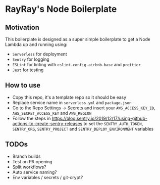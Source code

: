 # RayRay's Node Boilerplate

## Motivation
This boilerplate is designed as a super simple boilerplate to get a Node Lambda up and running using:
- `Serverless` for deployment
- `Sentry` for logging 
- `ESLint` for linting with `eslint-config-airbnb-base` and `prettier`
- `Jest` for testing

## How to use

- Copy this repo, it's a template repo so it should be easy
- Replace service name in `serverless.yml` and `package.json`
- Go to the Repo Settings -> Secrets and insert your `AWS_ACCESS_KEY_ID`, `AWS_SECRET_ACCESS_KEY` and `AWS_REGION`
- Follow the steps in https://blog.sentry.io/2019/12/17/using-github-actions-to-create-sentry-releases to set the `SENTRY_AUTH_TOKEN`, `SENTRY_ORG`, `SENTRY_PROJECT` and `SENTRY_DEPLOY_ENVIRONMENT` variables

## TODOs
- Branch builds
- Test on PR opening
- Split workflows?
- Auto service naming?
- Env variables / secrets / git-crypt?
